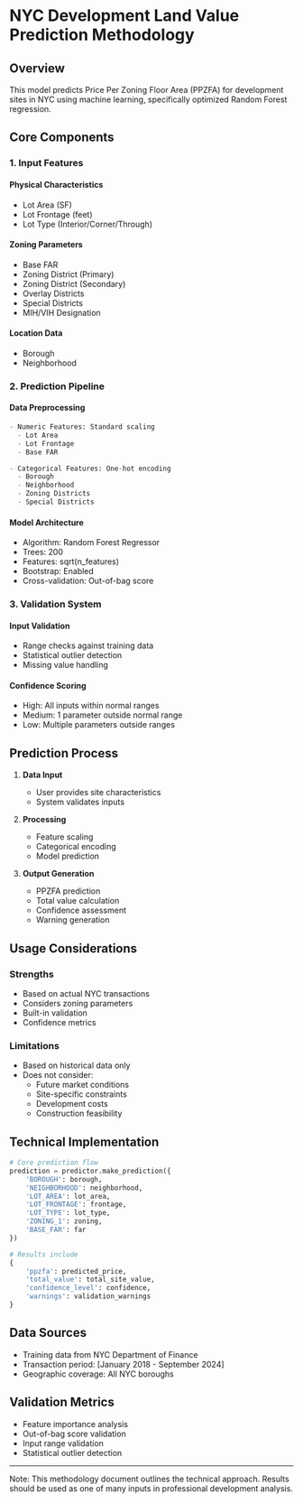 # NYC Development Land Value Prediction Methodology

## Overview
This model predicts Price Per Zoning Floor Area (PPZFA) for development sites in NYC using machine learning, specifically optimized Random Forest regression.

## Core Components

### 1. Input Features

#### Physical Characteristics
- Lot Area (SF)
- Lot Frontage (feet)
- Lot Type (Interior/Corner/Through)

#### Zoning Parameters
- Base FAR
- Zoning District (Primary)
- Zoning District (Secondary)
- Overlay Districts
- Special Districts
- MIH/VIH Designation

#### Location Data
- Borough
- Neighborhood

### 2. Prediction Pipeline

#### Data Preprocessing
```python
- Numeric Features: Standard scaling
  - Lot Area
  - Lot Frontage
  - Base FAR

- Categorical Features: One-hot encoding
  - Borough
  - Neighborhood
  - Zoning Districts
  - Special Districts
```

#### Model Architecture
- Algorithm: Random Forest Regressor
- Trees: 200
- Features: sqrt(n_features)
- Bootstrap: Enabled
- Cross-validation: Out-of-bag score

### 3. Validation System

#### Input Validation
- Range checks against training data
- Statistical outlier detection
- Missing value handling

#### Confidence Scoring
- High: All inputs within normal ranges
- Medium: 1 parameter outside normal range
- Low: Multiple parameters outside ranges

## Prediction Process

1. **Data Input**
   - User provides site characteristics
   - System validates inputs

2. **Processing**
   - Feature scaling
   - Categorical encoding
   - Model prediction

3. **Output Generation**
   - PPZFA prediction
   - Total value calculation
   - Confidence assessment
   - Warning generation

## Usage Considerations

### Strengths
- Based on actual NYC transactions
- Considers zoning parameters
- Built-in validation
- Confidence metrics

### Limitations
- Based on historical data only
- Does not consider:
  - Future market conditions
  - Site-specific constraints
  - Development costs
  - Construction feasibility

## Technical Implementation

```python
# Core prediction flow
prediction = predictor.make_prediction({
    'BOROUGH': borough,
    'NEIGHBORHOOD': neighborhood,
    'LOT_AREA': lot_area,
    'LOT_FRONTAGE': frontage,
    'LOT_TYPE': lot_type,
    'ZONING_1': zoning,
    'BASE_FAR': far
})

# Results include
{
    'ppzfa': predicted_price,
    'total_value': total_site_value,
    'confidence_level': confidence,
    'warnings': validation_warnings
}
```

## Data Sources
- Training data from NYC Department of Finance
- Transaction period: [January 2018 - September 2024]
- Geographic coverage: All NYC boroughs

## Validation Metrics
- Feature importance analysis
- Out-of-bag score validation
- Input range validation
- Statistical outlier detection

---

Note: This methodology document outlines the technical approach. Results should be used as one of many inputs in professional development analysis.
